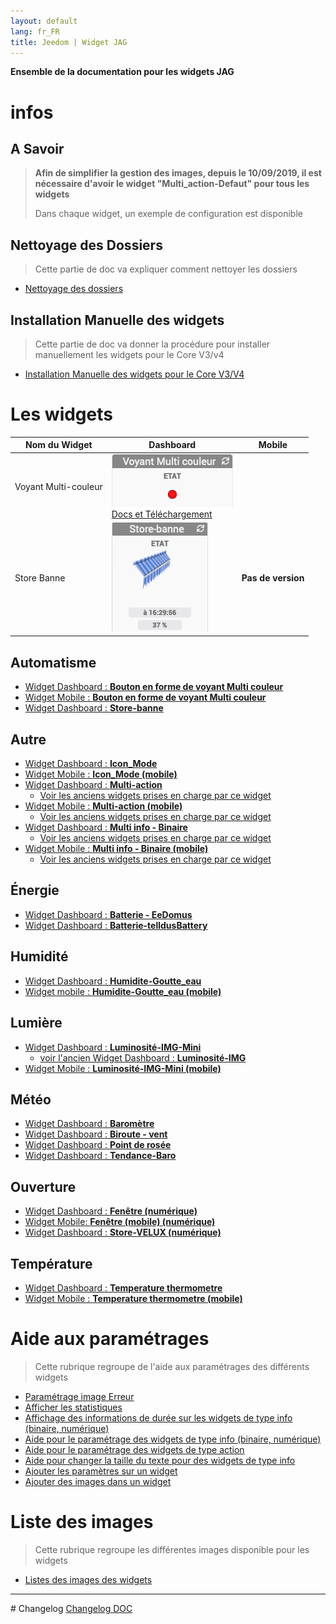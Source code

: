 ```yaml
---
layout: default
lang: fr_FR
title: Jeedom | Widget JAG
---
```

**Ensemble de la documentation pour les widgets JAG**

# infos
## A Savoir
>**Afin de simplifier la gestion des images, depuis le 10/09/2019, il est nécessaire d'avoir le widget "Multi_action-Defaut" pour tous les widgets**
>
>Dans chaque widget, un exemple de configuration est disponible

## Nettoyage des Dossiers
> Cette partie de doc va expliquer comment nettoyer les dossiers
* <a href="JEEDOM_AIDE_Clean_Folder.html">Nettoyage des dossiers</a>

## Installation Manuelle des widgets
> Cette partie de doc va donner la procédure pour installer manuellement les widgets pour le Core V3/v4
* <a href="JEEDOM_AIDE_Install_Manu.html">Installation Manuelle des widgets pour le Core V3/V4</a>

# Les widgets
Nom du Widget | Dashboard | Mobile
--- | --- | ---
Voyant Multi-couleur | <img src="../img/exemple/JEEDOM_VoyantMulticouleur.png" alt="Exemple" /><br/><a href="./JEEDOM_VoyantMulticouleur.html">Docs et Téléchargement</a> |
Store Banne |<img src="../img/exemple/JEEDOM_Store_banne.png" alt="Exemple" />| **Pas de version**

## Automatisme



* <a href="./JEEDOM_VoyantMulticouleur.html">Widget Dashboard : <b>Bouton en forme de voyant Multi couleur</b></a>
* <a href="./JEEDOM_VoyantMulticouleur_MOBILE.html">Widget Mobile : <b>Bouton en forme de voyant Multi couleur</b></a>
* <a href="./JEEDOM_Store_banne.html">Widget Dashboard : <b>Store-banne</b></a>

## Autre
* <a href="./JEEDOM_Icon_Mode.html">Widget Dashboard : <b>Icon_Mode</b></a>
* <a href="./JEEDOM_Icon_Mode_Mobile.html">Widget Mobile : <b>Icon_Mode (mobile)</b></a>
* <a href="./JEEDOM_Multi_action_Defaut">Widget Dashboard : <b>Multi-action</b></a>
    * <a href="JEEDOM_Archive_Multiaction.html">Voir les anciens widgets prises en charge par ce widget</a>
* <a href="./JEEDOM_Multi_action_Defaut_mobile.html">Widget Mobile : <b>Multi-action (mobile)</b></a>
    * <a href="JEEDOM_Archive_Multiaction_mobile.html">Voir les anciens widgets prises en charge par ce widget</a>
* <a href="./JEEDOM_Multi_info_Binaire.html">Widget Dashboard : <b>Multi info - Binaire</b></a>
    * <a href="JEEDOM_Archive_Multiinfo.html">Voir les anciens widgets prises en charge par ce widget</a>
* <a href="./JEEDOM_Multi_info_Binaire_mobile.html">Widget Mobile : <b>Multi info - Binaire (mobile)</b></a>
    * <a href="JEEDOM_Archive_Multiinfo_mobile.html">Voir les anciens widgets prises en charge par ce widget</a>

## Énergie
* <a href="./JEEDOM_Batterie_EeDomus.html">Widget Dashboard : <b>Batterie - EeDomus</b></a>
* <a href="./JEEDOM_Batterie_telldusBattery.html">Widget Dashboard : <b>Batterie-telldusBattery</b></a>

## Humidité
* <a href="./JEEDOM_Humidite_Goutte_eau.html">Widget Dashboard : <b>Humidite-Goutte_eau</b></a>
* <a href="./JEEDOM_Humidite_Goutte_eau_Mobile.html">Widget mobile : <b>Humidite-Goutte_eau (mobile)</b></a>

## Lumière
* <a href="./JEEDOM_Lum_IMG_mini.html">Widget Dashboard : <b>Luminosité-IMG-Mini</b></a>
    * <a href="JEEDOM_Archive_Luminosite.html">voir l'ancien Widget Dashboard : <b>Luminosité-IMG</b></a>
* <a href="./JEEDOM_Lum_IMG_mini_MOBILE.html">Widget Mobile : <b>Luminosité-IMG-Mini (mobile)</b></a>

## Météo
* <a href="./JEEDOM_Barometre.html">Widget Dashboard : <b>Baromètre</b></a>
* <a href="./JEEDOM_Biroute_vent.html">Widget Dashboard : <b>Biroute - vent</b></a>
* <a href="./JEEDOM_Point_rosee.html">Widget Dashboard : <b>Point de rosée</b></a>
* <a href="./JEEDOM_Tendance_Baro.html">Widget Dashboard : <b>Tendance-Baro</b></a>

## Ouverture
* <a href="./JEEDOM_Fenetre.html">Widget Dashboard : <b>Fenêtre (numérique)</b></a>
* <a href="./JEEDOM_Fenetre_MOBILE.html">Widget Mobile: <b>Fenêtre (mobile) (numérique)</b></a>
* <a href="./JEEDOM_Store_Velux_num.html">Widget Dashboard : <b>Store-VELUX (numérique)</b></a>

## Température
* <a href="./JEEDOM_Thermometre.html">Widget Dashboard : <b>Temperature thermometre</b></a>
* <a href="./JEEDOM_Thermometre_MOBILE.html">Widget Mobile : <b>Temperature thermometre (mobile)</b></a>

# Aide aux paramétrages
>Cette rubrique regroupe de l'aide aux paramétrages des différents widgets

* <a href="JEEDOM_AIDE_Error.html">Paramétrage image Erreur</a>
* <a href="JEEDOM_AIDE_STATS.html">Afficher les statistiques</a>
* <a href="JEEDOM_AIDE_STATS_TEMPS.html">Affichage des informations de durée sur les widgets de type info (binaire, numérique)</a>
* <a href="JEEDOM_AIDE_CONFIG_INFOS.html">Aide pour le paramétrage des widgets de type info (binaire, numérique)</a>
* <a href="JEEDOM_AIDE_CONFIG_ACTION.html">Aide pour le paramétrage des widgets de type action</a>
* <a href="JEEDOM_AIDE_SIZE.html">Aide pour changer la taille du texte pour des widgets de type info</a>
* <a href="JEEDOM_AIDE_PARA.html">Ajouter les paramètres sur un widget</a>
* <a href="JEEDOM_AIDE_ADD_IMG.html">Ajouter des images dans un widget</a>

# Liste des images
>Cette rubrique regroupe les différentes images disponible pour les widgets
* <a href="./JEEDOM_Liste_images_dossiers.html">Listes des images des widgets </a>

<hr />
# Changelog
<a href="https://github.com/JEALG/JEEDOM-Widget_JAG-doc/commits/master">Changelog DOC</a>